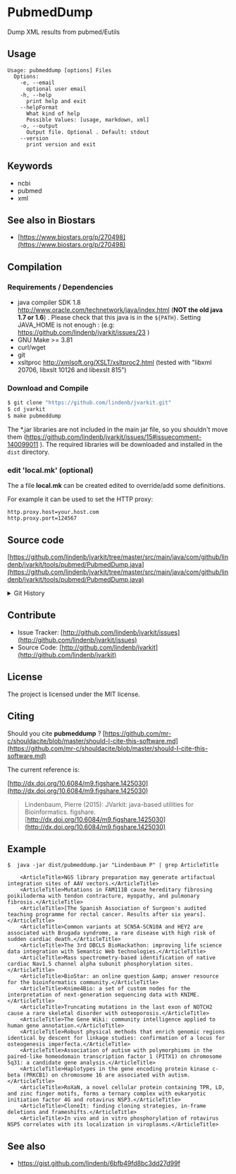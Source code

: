 # PubmedDump

Dump XML results from pubmed/Eutils


## Usage

```
Usage: pubmeddump [options] Files
  Options:
    -e, --email
      optional user email
    -h, --help
      print help and exit
    --helpFormat
      What kind of help
      Possible Values: [usage, markdown, xml]
    -o, --output
      Output file. Optional . Default: stdout
    --version
      print version and exit

```


## Keywords

 * ncbi
 * pubmed
 * xml



## See also in Biostars

 * [https://www.biostars.org/p/270498](https://www.biostars.org/p/270498)


## Compilation

### Requirements / Dependencies

* java compiler SDK 1.8 http://www.oracle.com/technetwork/java/index.html (**NOT the old java 1.7 or 1.6**) . Please check that this java is in the `${PATH}`. Setting JAVA_HOME is not enough : (e.g: https://github.com/lindenb/jvarkit/issues/23 )
* GNU Make >= 3.81
* curl/wget
* git
* xsltproc http://xmlsoft.org/XSLT/xsltproc2.html (tested with "libxml 20706, libxslt 10126 and libexslt 815")


### Download and Compile

```bash
$ git clone "https://github.com/lindenb/jvarkit.git"
$ cd jvarkit
$ make pubmeddump
```

The *.jar libraries are not included in the main jar file, so you shouldn't move them (https://github.com/lindenb/jvarkit/issues/15#issuecomment-140099011 ).
The required libraries will be downloaded and installed in the `dist` directory.

### edit 'local.mk' (optional)

The a file **local.mk** can be created edited to override/add some definitions.

For example it can be used to set the HTTP proxy:

```
http.proxy.host=your.host.com
http.proxy.port=124567
```
## Source code 

[https://github.com/lindenb/jvarkit/tree/master/src/main/java/com/github/lindenb/jvarkit/tools/pubmed/PubmedDump.java](https://github.com/lindenb/jvarkit/tree/master/src/main/java/com/github/lindenb/jvarkit/tools/pubmed/PubmedDump.java)


<details>
<summary>Git History</summary>

```
Sun Sep 3 00:12:21 2017 +0200 ; fix https://github.com/lindenb/jvarkit/issues/86 ; https://github.com/lindenb/jvarkit/commit/28ae7e722db261d7d337e066f52bfb9d88e53733
Mon Aug 7 09:53:19 2017 +0200 ; fixed unicode problems after https://github.com/lindenb/jvarkit/issues/82 ; https://github.com/lindenb/jvarkit/commit/68254c69b027a9ce81d8b211447f1c0bf02dc626
Mon May 15 17:17:02 2017 +0200 ; cont ; https://github.com/lindenb/jvarkit/commit/fc77d9c9088e4bc4c0033948eafb0d8e592f13fe
Tue Apr 4 17:09:36 2017 +0200 ; vcfgnomad ; https://github.com/lindenb/jvarkit/commit/eac33a01731eaffbdc401ec5fd917fe345b4a181
Thu Jul 28 09:48:29 2016 +0200 ; NCBI moved API to https ; https://github.com/lindenb/jvarkit/commit/d207e023a06d2ae7afd2e05d2f1369b8a713974b
Mon Dec 14 12:21:36 2015 +0100 ; pubmed dump ; https://github.com/lindenb/jvarkit/commit/7e900346355242e82aabb953fc6aa343d7a4a814
Tue Aug 5 12:09:43 2014 +0200 ; bam index read names ; https://github.com/lindenb/jvarkit/commit/749748d92fd5868fb36d01334502192a5a767fe5
```

</details>

## Contribute

- Issue Tracker: [http://github.com/lindenb/jvarkit/issues](http://github.com/lindenb/jvarkit/issues)
- Source Code: [http://github.com/lindenb/jvarkit](http://github.com/lindenb/jvarkit)

## License

The project is licensed under the MIT license.

## Citing

Should you cite **pubmeddump** ? [https://github.com/mr-c/shouldacite/blob/master/should-I-cite-this-software.md](https://github.com/mr-c/shouldacite/blob/master/should-I-cite-this-software.md)

The current reference is:

[http://dx.doi.org/10.6084/m9.figshare.1425030](http://dx.doi.org/10.6084/m9.figshare.1425030)

> Lindenbaum, Pierre (2015): JVarkit: java-based utilities for Bioinformatics. figshare.
> [http://dx.doi.org/10.6084/m9.figshare.1425030](http://dx.doi.org/10.6084/m9.figshare.1425030)


## Example

```
$  java -jar dist/pubmeddump.jar "Lindenbaum P" | grep ArticleTitle
			
	<ArticleTitle>NGS library preparation may generate artifactual integration sites of AAV vectors.</ArticleTitle>
    <ArticleTitle>Mutations in FAM111B cause hereditary fibrosing poikiloderma with tendon contracture, myopathy, and pulmonary fibrosis.</ArticleTitle>
    <ArticleTitle>[The Spanish Association of Surgeon's audited teaching programme for rectal cancer. Results after six years].</ArticleTitle>
    <ArticleTitle>Common variants at SCN5A-SCN10A and HEY2 are associated with Brugada syndrome, a rare disease with high risk of sudden cardiac death.</ArticleTitle>
    <ArticleTitle>The 3rd DBCLS BioHackathon: improving life science data integration with Semantic Web technologies.</ArticleTitle>
    <ArticleTitle>Mass spectrometry-based identification of native cardiac Nav1.5 channel alpha subunit phosphorylation sites.</ArticleTitle>
    <ArticleTitle>BioStar: an online question &amp; answer resource for the bioinformatics community.</ArticleTitle>
    <ArticleTitle>Knime4Bio: a set of custom nodes for the interpretation of next-generation sequencing data with KNIME.</ArticleTitle>
    <ArticleTitle>Truncating mutations in the last exon of NOTCH2 cause a rare skeletal disorder with osteoporosis.</ArticleTitle>
    <ArticleTitle>The Gene Wiki: community intelligence applied to human gene annotation.</ArticleTitle>
    <ArticleTitle>Robust physical methods that enrich genomic regions identical by descent for linkage studies: confirmation of a locus for osteogenesis imperfecta.</ArticleTitle>
    <ArticleTitle>Association of autism with polymorphisms in the paired-like homeodomain transcription factor 1 (PITX1) on chromosome 5q31: a candidate gene analysis.</ArticleTitle>
    <ArticleTitle>Haplotypes in the gene encoding protein kinase c-beta (PRKCB1) on chromosome 16 are associated with autism.</ArticleTitle>
    <ArticleTitle>RoXaN, a novel cellular protein containing TPR, LD, and zinc finger motifs, forms a ternary complex with eukaryotic initiation factor 4G and rotavirus NSP3.</ArticleTitle>
    <ArticleTitle>CloneIt: finding cloning strategies, in-frame deletions and frameshifts.</ArticleTitle>
    <ArticleTitle>In vivo and in vitro phosphorylation of rotavirus NSP5 correlates with its localization in viroplasms.</ArticleTitle>
```

## See also

 * https://gist.github.com/lindenb/6bfb49fd8bc3dd27d99f


